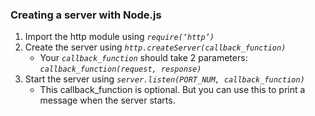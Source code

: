 ### Creating a server with Node.js

1. Import the http module using *```require(‘http’)```*
2. Create the server using *`http.createServer(callback_function)`*
    * Your *`callback_function`* should take 2 parameters:  
    *`callback_function(request, response)`*
3. Start the server using *`server.listen(PORT_NUM, callback_function)`*
    * This callback_function is optional. But you can use this to print a message when the server starts.
